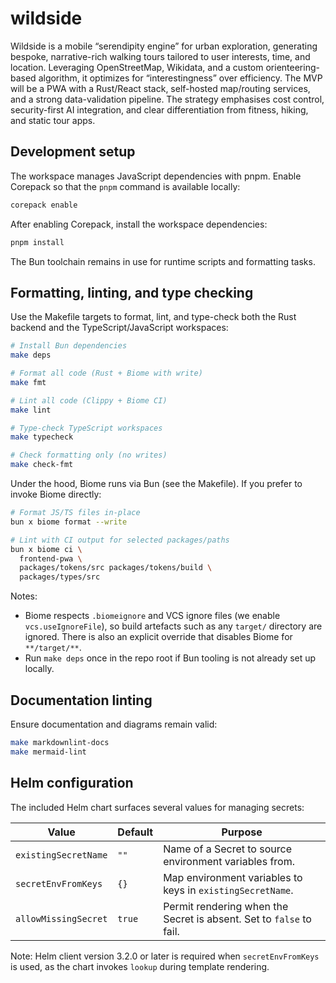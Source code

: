 # wildside

Wildside is a mobile “serendipity engine” for urban exploration, generating
bespoke, narrative-rich walking tours tailored to user interests, time, and
location. Leveraging OpenStreetMap, Wikidata, and a custom orienteering-based
algorithm, it optimizes for “interestingness” over efficiency. The MVP will be
a PWA with a Rust/React stack, self-hosted map/routing services, and a strong
data-validation pipeline. The strategy emphasises cost control, security-first
AI integration, and clear differentiation from fitness, hiking, and static tour
apps.

## Development setup

The workspace manages JavaScript dependencies with pnpm. Enable Corepack so
that the `pnpm` command is available locally:

```bash
corepack enable
```

After enabling Corepack, install the workspace dependencies:

```bash
pnpm install
```

The Bun toolchain remains in use for runtime scripts and formatting tasks.

## Formatting, linting, and type checking

Use the Makefile targets to format, lint, and type-check both the Rust backend
and the TypeScript/JavaScript workspaces:

```bash
# Install Bun dependencies
make deps

# Format all code (Rust + Biome with write)
make fmt

# Lint all code (Clippy + Biome CI)
make lint

# Type-check TypeScript workspaces
make typecheck

# Check formatting only (no writes)
make check-fmt
```

Under the hood, Biome runs via Bun (see the Makefile). If you prefer to invoke
Biome directly:

```bash
# Format JS/TS files in-place
bun x biome format --write

# Lint with CI output for selected packages/paths
bun x biome ci \
  frontend-pwa \
  packages/tokens/src packages/tokens/build \
  packages/types/src
```

Notes:

- Biome respects `.biomeignore` and VCS ignore files (we enable
  `vcs.useIgnoreFile`), so build artefacts such as any `target/` directory are
  ignored. There is also an explicit override that disables Biome for
  `**/target/**`.
- Run `make deps` once in the repo root if Bun tooling is not already set
  up locally.

## Documentation linting

Ensure documentation and diagrams remain valid:

```bash
make markdownlint-docs
make mermaid-lint
```

## Helm configuration

The included Helm chart surfaces several values for managing secrets:

| Value | Default | Purpose |
| ----- | ------- | ------- |
| `existingSecretName` | `""` | Name of a Secret to source environment variables from. |
| `secretEnvFromKeys` | `{}` | Map environment variables to keys in `existingSecretName`. |
| `allowMissingSecret` | `true` | Permit rendering when the Secret is absent. Set to `false` to fail. |

Note: Helm client version 3.2.0 or later is required when `secretEnvFromKeys`
is used, as the chart invokes `lookup` during template rendering.
